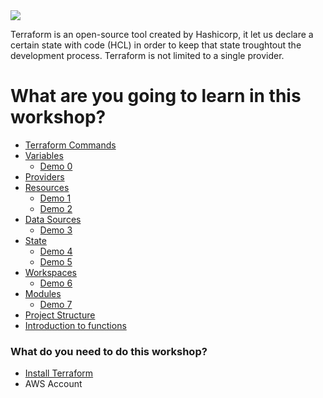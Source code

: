 <image src="./terraform.png">

<br>

Terraform is an open-source tool created by Hashicorp, it let us declare a certain state with code (HCL) in order to keep that state troughtout the development process. Terraform is not limited to a single provider.

# What are you going to learn in this workshop?
  * <a href="./docs/commands.md" >Terraform Commands</a>
  * <a href="./docs/variables.md" >Variables</a>
    * <a href="./demos/0_variables">Demo 0</a>
  * <a href="./docs/providers.md" >Providers</a>
  * <a href="./docs/resources.md" >Resources</a>
    * <a href="./demos/1_create_instance_basic">Demo 1</a>
    * <a href="./demos/2_instance_with_sg">Demo 2</a>
  * <a href="./docs/datasources.md" >Data Sources</a>
    * <a href="./demos/3_data_sources">Demo 3</a>
  * <a href="./docs/status.md" >State</a>
    * <a href="./demos/4_remote_state">Demo 4</a>
    * <a href="./demos/5_importing_existing_resources">Demo 5</a>
  * <a href="./docs/workspaces.md" >Workspaces</a>
    * <a href="./demos/6_workspaces">Demo 6</a>
  * <a href="./docs/modules.md" >Modules</a>
    * <a href="./demos/7_manage_multiple_s3_static_sites">Demo 7</a>
  * <a href="./docs/projectsStructures.md" >Project Structure</a>
  * <a href="./docs/functions.md" >Introduction to functions</a>
  

### What do you need to do this workshop?
* <a href="https://learn.hashicorp.com/terraform/getting-started/install.html">Install Terraform</a>
* AWS Account
